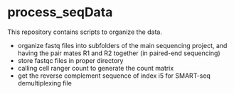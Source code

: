 # process_seqData
This repository contains scripts to organize the data. 

- organize fastq files into subfolders of the main sequencing project, and having the pair mates R1 and R2 together (in paired-end sequencing)
- store fastqc files in proper directory
- calling cell ranger count to generate the count matrix
- get the reverse complement sequence of index i5 for SMART-seq demultiplexing file 
